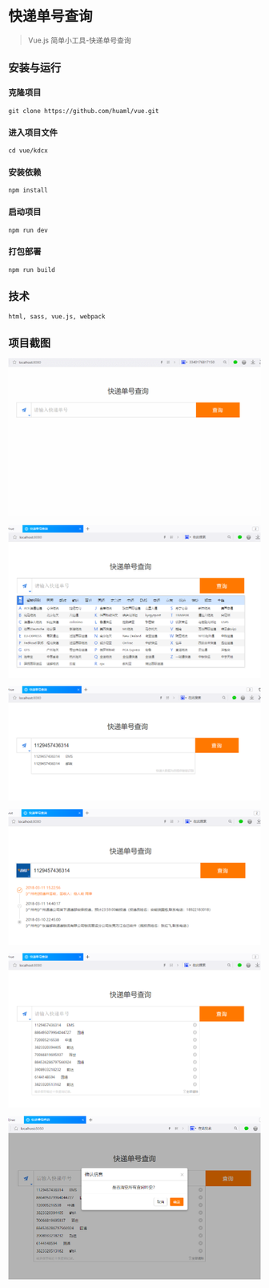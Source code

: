 # 快递单号查询

> Vue.js 简单小工具-快递单号查询

## 安装与运行
### 克隆项目
```
git clone https://github.com/huaml/vue.git
```
### 进入项目文件
```
cd vue/kdcx
```
### 安装依赖
```
npm install
```
### 启动项目
```
npm run dev
```
### 打包部署
```
npm run build
```

## 技术
```
html, sass, vue.js, webpack
```
## 项目截图
![image](https://github.com/huaml/vue/blob/master/kdcx/static/1.gif)

![image](https://github.com/huaml/vue/blob/master/kdcx/static/2.png)

![image](https://github.com/huaml/vue/blob/master/kdcx/static/3.png)

![image](https://github.com/huaml/vue/blob/master/kdcx/static/4.png)

![image](https://github.com/huaml/vue/blob/master/kdcx/static/5.png)

![image](https://github.com/huaml/vue/blob/master/kdcx/static/6.png)
